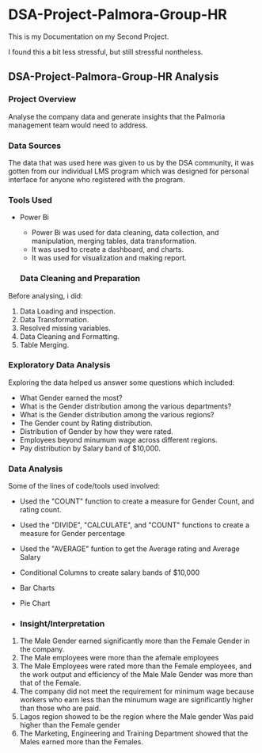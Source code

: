 # DSA-Project-Palmora-Group-HR
This is my Documentation on my Second Project.

I found this a bit less stressful, but still stressful nontheless.

## DSA-Project-Palmora-Group-HR Analysis

### Project Overview
Analyse the company data and generate insights that the Palmoria management
team would need to address.

### Data Sources
The data that was used here was given to us by the DSA community, it was gotten from our individual LMS program which was designed for personal interface for anyone who registered with the program.

### Tools Used
- Power Bi
   - Power Bi was used for data cleaning, data collection, and manipulation, merging tables, data transformation.
   - It was used to create a dashboard, and charts.
   - It was used for visualization and making report.
     
   ### Data Cleaning and Preparation 
Before analysing, i did:
1. Data Loading and inspection.
2. Data Transformation.
3. Resolved missing variables.
4. Data Cleaning and Formatting.
5. Table Merging.

### Exploratory Data Analysis
Exploring the data helped us answer some questions which included:
 - What Gender earned the most?
 - What is the Gender distribution among the various departments?
 - What is the Gender distribution among the various regions?
 - The Gender count by Rating distribution.
 - Distribution of Gender by how they were rated.
 - Employees beyond minumum wage across different regions.
 - Pay distribution by Salary band of $10,000. 

### Data Analysis
Some of the lines of code/tools used involved:
- Used the "COUNT" function to create a measure for Gender Count, and rating count.
- Used the "DIVIDE", "CALCULATE", and "COUNT" functions to create a measure for Gender percentage
- Used the "AVERAGE" funtion to get the Average rating and Average Salary
- Conditional Columns to create salary bands of $10,000
- Bar Charts
- Pie Chart

- ### Insight/Interpretation
 1. The Male Gender earned significantly more than the Female Gender in the company.
 2. The Male employees were more than the afemale employees
 3. The Male Employees were rated more than the Female employees, and the work output and efficiency of the Male Male Gender was more than that of the Female.
 4. The company did not meet the requirement for minimum wage because workers who earn less than the minumum wage are significantly higher than those who are paid.
 5. Lagos region showed to be the region where the Male gender Was paid higher than the Female gender
 6. The Marketing, Engineering and Training Department showed that the Males earned more than the Females. 
